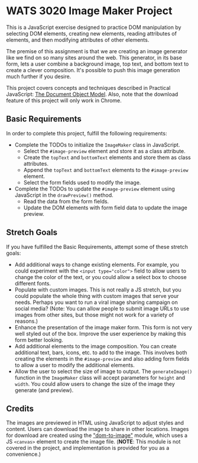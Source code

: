 # WATS 3020 Image Maker Project

This is a JavaScript exercise designed to practice DOM manipulation by selecting
DOM elements, creating new elements, reading attributes of elements, and then
modifying attributes of other elements.

The premise of this assignment is that we are creating an image generator like
we find on so many sites around the web. This generator, in its base form, lets
a user combine a background image, top text, and bottom text to create a clever
composition. It's possible to push this image generation much further if you
desire.

This project covers concepts and techniques described in Practical JavaScript: [The Document Object Model](https://suwebdev.github.io/WATS-3020-gitbook/the-document-object-model/). Also, note that the download feature of this project will only work in Chrome.

## Basic Requirements
In order to complete this project, fulfill the following requirements:

* Complete the TODOs to initialize the `ImageMaker` class in JavaScript.
    * Select the `#image-preview` element and store it as a class attribute.
    * Create the `topText` and `bottomText` elements and store them as class attributes.
    * Append the `topText` and `bottomText` elements to the `#image-preview` element.
    * Select the form fields used to modify the image.
* Complete the TODOs to update the `#image-preview` element using JavaScript in the `drawPreview()` method.
    * Read the data from the form fields.
    * Update the DOM elements with form field data to update the image preview.

## Stretch Goals
If you have fulfilled the Basic Requirements, attempt some of these stretch goals:

* Add additional ways to change existing elements. For example, you could experiment with the `<input type="color">` field to allow users to change the color of the text, or you could allow a select box to choose different fonts.
* Populate with custom images. This is not really a JS stretch, but you could populate the whole thing with custom images that serve your needs. Perhaps you want to run a viral image sharing campaign on social media? (Note: You can allow people to submit image URLs to use images from other sites, but those might not work for a variety of reasons.)
* Enhance the presentation of the image maker form. This form is not very well styled out of the box. Improve the user experience by making this form better looking.
* Add additional elements to the image composition. You can create additional text, bars, icons, etc. to add to the image. This involves both creating the elements in the `#image-preview` and also adding form fields to allow a user to modify the additional elements.
* Allow the user to select the size of image to output. The `generateImage()` function in the `ImageMaker` class will accept parameters for `height` and `width`. You could allow users to change the size of the image they generate (and preview).

## Credits
The images are previewed in HTML using JavaScript to adjust styles and content.
Users can download the image to share in other locations. Images for download
are created using the ["dom-to-image"](https://github.com/tsayen/dom-to-image)
module, which uses a JS `<canvas>` element to create the image file. (**NOTE**:
This module is not covered in the project, and implementation is provided for
you as a convenience.)
